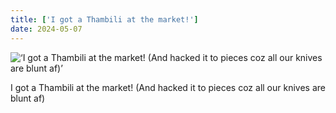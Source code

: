 ```yaml
---
title: ['I got a Thambili at the market!']
date: 2024-05-07
---
```


![‘I got a Thambili at the market! (And hacked it to pieces coz all our knives are blunt af)’](/240507_i-got-a_0.jpg)

I got a Thambili at the market! (And hacked it to pieces coz all our knives are blunt af)
